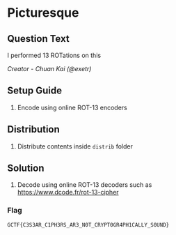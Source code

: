 # Picturesque

## Question Text
I performed 13 ROTations on this

*Creator - Chuan Kai (@exetr)*

## Setup Guide
1. Encode using online ROT-13 encoders

## Distribution
1. Distribute contents inside `distrib` folder

## Solution
1. Decode using online ROT-13 decoders such as https://www.dcode.fr/rot-13-cipher
### Flag
`GCTF{C3S3AR_C1PH3RS_AR3_N0T_CRYPT0GR4PH1CALLY_S0UND}`